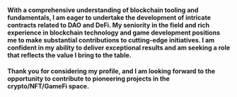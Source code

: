 #### With a comprehensive understanding of blockchain tooling and fundamentals, I am eager to undertake the development of intricate contracts related to DAO and DeFi. My seniority in the field and rich experience in blockchain technology and game development positions me to make substantial contributions to cutting-edge initiatives. I am confident in my ability to deliver exceptional results and am seeking a role that reflects the value I bring to the table.

#### Thank you for considering my profile, and I am looking forward to the opportunity to contribute to pioneering projects in the crypto/NFT/GameFi space.
